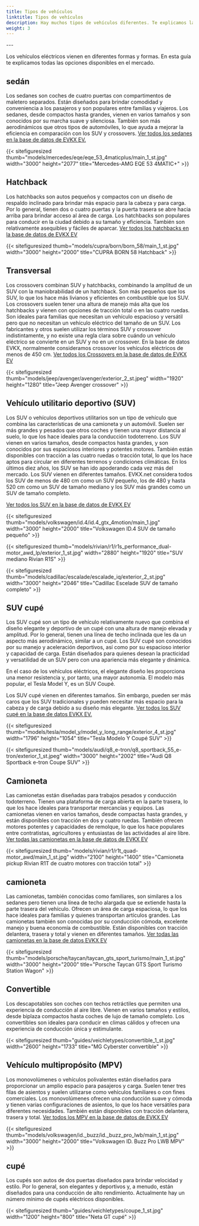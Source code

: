 ```yaml
---
title: Tipos de vehículos
linktitle: Tipos de vehículos
description: Hay muchos tipos de vehículos diferentes. Te explicamos la diferencia.
weight: 3
---
```

<!-- markdownlint-disable MD033 -->---

Los vehículos eléctricos vienen en diferentes formas y formas. En esta guía te explicamos todas las opciones disponibles en el mercado.

## sedán

Los sedanes son coches de cuatro puertas con compartimentos de maletero separados. Están diseñados para brindar comodidad y conveniencia a los pasajeros y son populares entre familias y viajeros. Los sedanes, desde compactos hasta grandes, vienen en varios tamaños y son conocidos por su marcha suave y silenciosa. También son más aerodinámicos que otros tipos de automóviles, lo que ayuda a mejorar la eficiencia en comparación con los SUV y crossovers. [Ver todos los sedanes en la base de datos de EVKX EV.](https://evkx.net/evsearch/?sortOrder=Name&evType=Sedan)

{{< sitefiguresized thumb="models/mercedes/eqe/eqe_53_4maticplus/main_1_st.jpg" width="3000" height="2077" title="Mercedes-AMG EQE 53 4MATIC+" >}}

## Hatchback

Los hatchbacks son autos pequeños y compactos con un diseño de respaldo inclinado para brindar más espacio para la cabeza y para carga. Por lo general, tienen dos o cuatro puertas y la puerta trasera se abre hacia arriba para brindar acceso al área de carga. Los hatchbacks son populares para conducir en la ciudad debido a su tamaño y eficiencia. También son relativamente asequibles y fáciles de aparcar. [Ver todos los hatchbacks en la base de datos de EVKX EV](https://evkx.net/evsearch/?sortOrder=Name&evType=Hatchback)

{{< sitefiguresized thumb="models/cupra/born/born_58/main_1_st.jpg" width="3000" height="2000" title="CUPRA BORN 58 Hatchback" >}}

## Transversal

Los crossovers combinan SUV y hatchbacks, combinando la amplitud de un SUV con la maniobrabilidad de un hatchback. Son más pequeños que los SUV, lo que los hace más livianos y eficientes en combustible que los SUV. Los crossovers suelen tener una altura de manejo más alta que los hatchbacks y vienen con opciones de tracción total o en las cuatro ruedas. Son ideales para familias que necesitan un vehículo espacioso y versátil pero que no necesitan un vehículo eléctrico del tamaño de un SUV. Los fabricantes y otros suelen utilizar los términos SUV y crossover indistintamente, y no existe una regla clara sobre cuándo un vehículo eléctrico se convierte en un SUV y no en un crossover. En la base de datos EVKX, normalmente consideramos crossover los vehículos eléctricos de menos de 450 cm. [Ver todos los Crossovers en la base de datos de EVKX EV](https://evkx.net/evsearch/?sortOrder=Name&evType=Crossover)

{{< sitefiguresized thumb="models/jeep/avenger/avenger/exterior_2_st.jpeg" width="1920" height="1280" title="Jeep Avenger crossover" >}}

## Vehículo utilitario deportivo (SUV)

Los SUV o vehículos deportivos utilitarios son un tipo de vehículo que combina las características de una camioneta y un automóvil. Suelen ser más grandes y pesados que otros coches y tienen una mayor distancia al suelo, lo que los hace ideales para la conducción todoterreno. Los SUV vienen en varios tamaños, desde compactos hasta grandes, y son conocidos por sus espaciosos interiores y potentes motores. También están disponibles con tracción a las cuatro ruedas o tracción total, lo que los hace aptos para circular en diferentes terrenos y condiciones climáticas. En los últimos diez años, los SUV se han ido apoderando cada vez más del mercado. Los SUV vienen en diferentes tamaños. EVKX.net considera todos los SUV de menos de 480 cm como un SUV pequeño, los de 480 y hasta 520 cm como un SUV de tamaño mediano y los SUV más grandes como un SUV de tamaño completo.

[Ver todos los SUV en la base de datos de EVKX EV](https://evkx.net/evsearch/?sortOrder=Name&evType=SUV)

{{< sitefiguresized thumb="models/volkswagen/id.4/id.4_gtx_4motion/main_1.jpg" width="3000" height="2000" title="Volkswagen ID.4 SUV de tamaño pequeño" >}}

{{< sitefiguresized thumb="models/rivian/r1/r1s_performance_dual-motor_awd_lp/exterior_1_st.jpg" width="2880" height="1920" title="SUV mediano Rivian R1S" >}}

{{< sitefiguresized thumb="models/cadillac/escalade/escalade_iq/exterior_2_st.jpg" width="3000" height="2046" title="Cadillac Escelade SUV de tamaño completo" >}}

## SUV cupé

Los SUV cupé son un tipo de vehículo relativamente nuevo que combina el diseño elegante y deportivo de un cupé con una altura de manejo elevada y amplitud. Por lo general, tienen una línea de techo inclinada que les da un aspecto más aerodinámico, similar a un cupé. Los SUV cupé son conocidos por su manejo y aceleración deportivos, así como por su espacioso interior y capacidad de carga. Están diseñados para quienes desean la practicidad y versatilidad de un SUV pero con una apariencia más elegante y dinámica.

En el caso de los vehículos eléctricos, el elegante diseño les proporciona una menor resistencia y, por tanto, una mayor autonomía. El modelo más popular, el Tesla Model Y, es un SUV Coupé.

Los SUV cupé vienen en diferentes tamaños. Sin embargo, pueden ser más caros que los SUV tradicionales y pueden necesitar más espacio para la cabeza y de carga debido a su diseño más elegante. [Ver todos los SUV cupé en la base de datos EVKX EV.](https://evkx.net/evsearch/?sortOrder=Name&evType=CoupeSUV)

{{< sitefiguresized thumb="models/tesla/model_y/model_y_long_range/exterior_4_st.jpg" width="1796" height="1054" title="Tesla Modelo Y Coupé SUV" >}}

{{< sitefiguresized thumb="models/audi/q8_e-tron/q8_sportback_55_e-tron/exterior_1_st.jpeg" width="3000" height="2002" title="Audi Q8 Sportback e-tron Coupe SUV" >}}

## Camioneta

Las camionetas están diseñadas para trabajos pesados y conducción todoterreno. Tienen una plataforma de carga abierta en la parte trasera, lo que los hace ideales para transportar mercancías y equipos. Las camionetas vienen en varios tamaños, desde compactas hasta grandes, y están disponibles con tracción en dos y cuatro ruedas. También ofrecen motores potentes y capacidades de remolque, lo que los hace populares entre contratistas, agricultores y entusiastas de las actividades al aire libre. [Ver todas las camionetas en la base de datos de EVKX EV](https://evkx.net/evsearch/?sortOrder=Name&evType=PickupTruck)

{{< sitefiguresized thumb="models/rivian/r1/r1t_quad-motor_awd/main_1_st.jpg" width="2100" height="1400" title="Camioneta pickup Rivian R1T de cuatro motores con tracción total" >}}
## camioneta

Las camionetas, también conocidas como familiares, son similares a los sedanes pero tienen una línea de techo alargada que se extiende hasta la parte trasera del vehículo. Ofrecen un área de carga espaciosa, lo que los hace ideales para familias y quienes transportan artículos grandes. Las camionetas también son conocidas por su conducción cómoda, excelente manejo y buena economía de combustible. Están disponibles con tracción delantera, trasera y total y vienen en diferentes tamaños. [Ver todas las camionetas en la base de datos EVKX EV](https://evkx.net/evsearch/?sortOrder=Name&evType=StationWagon)

{{< sitefiguresized thumb="models/porsche/taycan/taycan_gts_sport_turismo/main_1_st.jpg" width="3000" height="2000" title="Porsche Taycan GTS Sport Turismo Station Wagon" >}}

## Convertible

Los descapotables son coches con techos retráctiles que permiten una experiencia de conducción al aire libre. Vienen en varios tamaños y estilos, desde biplaza compactos hasta coches de lujo de tamaño completo. Los convertibles son ideales para conducir en climas cálidos y ofrecen una experiencia de conducción única y estimulante.

{{< sitefiguresized thumb="guides/veichletypes/convertible_1_st.jpg" width="2600" height="1733" title="MG Cyberster convertible" >}}

## Vehículo multipropósito (MPV)

Los monovolúmenes o vehículos polivalentes están diseñados para proporcionar un amplio espacio para pasajeros y carga. Suelen tener tres filas de asientos y suelen utilizarse como vehículos familiares o con fines comerciales. Los monovolúmenes ofrecen una conducción suave y cómoda y tienen varias configuraciones de asientos, lo que los hace versátiles para diferentes necesidades. También están disponibles con tracción delantera, trasera y total. [Ver todos los MPV en la base de datos de EVKX EV](https://evkx.net/evsearch/?sortOrder=Name&evType=MPV)

{{< sitefiguresized thumb="models/volkswagen/id._buzz/id._buzz_pro_lwb/main_1_st.jpg" width="3000" height="2000" title="Volkswagen ID. Buzz Pro LWB MPV" >}}

## cupé

Los cupés son autos de dos puertas diseñados para brindar velocidad y estilo. Por lo general, son elegantes y deportivos y, a menudo, están diseñados para una conducción de alto rendimiento. Actualmente hay un número mínimo de cupés eléctricos disponibles.

{{< sitefiguresized thumb="guides/veichletypes/coupe_1_st.jpg" width="1200" height="800" title="Neta GT cupé" >}}